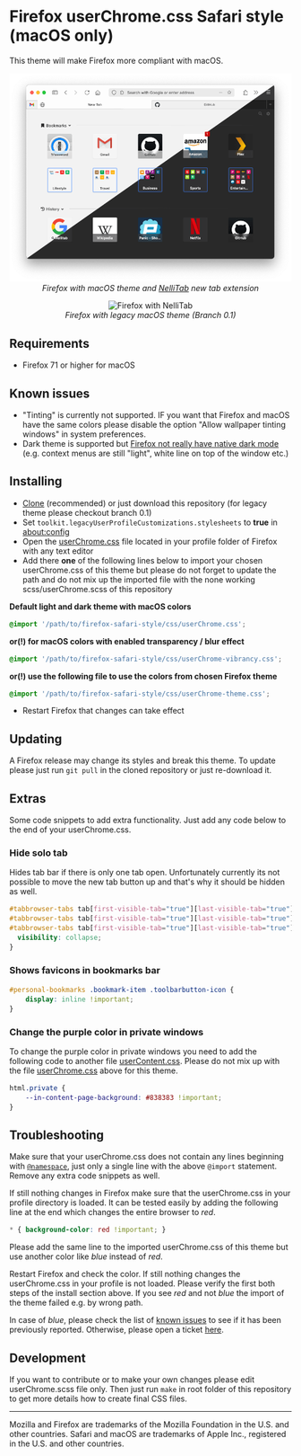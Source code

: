 # Firefox userChrome.css Safari style (macOS only)

This theme will make Firefox more compliant with macOS.

<p align="center"><img alt="Firefox with NelliTab" src="https://raw.githubusercontent.com/ideaweb/firefox-safari-style/master/img/preview.png"/><br/><i>Firefox with macOS theme and <a href="https://nellitab.io">NelliTab</a> new tab extension</i></p>

<p align="center"><img alt="Firefox with NelliTab" src="https://raw.githubusercontent.com/ideaweb/firefox-safari-style/master/img/preview-legacy.png"/><br/><i>Firefox with legacy macOS theme (Branch 0.1)</i></p>

## Requirements

*  Firefox 71 or higher for macOS

## Known issues

* "Tinting" is currently not supported. IF you want that Firefox and macOS have the same colors please disable the option "Allow wallpaper tinting windows" in system preferences.
* Dark theme is supported but [Firefox not really have native dark mode](https://bugzilla.mozilla.org/buglist.cgi?quicksearch=dark%20mode%20macos) (e.g. context menus are still "light", white line on top of the window etc.)

## Installing

* [Clone](https://help.github.com/en/github/creating-cloning-and-archiving-repositories/cloning-a-repository) (recommended) or just download this repository (for legacy theme please checkout branch 0.1)
* Set ```toolkit.legacyUserProfileCustomizations.stylesheets``` to **true** in [about:config](https://support.mozilla.org/en-US/kb/about-config-editor-firefox)
* Open the [userChrome.css](http://kb.mozillazine.org/index.php?title=UserChrome.css&printable=yes) file located in your profile folder of Firefox with any text editor
* Add there **one** of the following lines below to import your chosen userChrome.css of this theme but please do not forget to update the path and do not mix up the imported file with the none working scss/userChrome.scss of this repository

**Default light and dark theme with macOS colors**

```css
@import '/path/to/firefox-safari-style/css/userChrome.css';
```

**or(!) for macOS colors with enabled transparency / blur effect**

```css
@import '/path/to/firefox-safari-style/css/userChrome-vibrancy.css';
```

**or(!) use the following file to use the colors from chosen Firefox theme**

```css
@import '/path/to/firefox-safari-style/css/userChrome-theme.css';
```

* Restart Firefox that changes can take effect

## Updating

A Firefox release may change its styles and break this theme. To update please just run `git pull` in the cloned repository or just re-download it.

## Extras

Some code snippets to add extra functionality. Just add any code below to the end of your userChrome.css.

### Hide solo tab

Hides tab bar if there is only one tab open. Unfortunately currently its not possible to move the new tab button up and that's why it should be hidden as well.

```css
#tabbrowser-tabs tab[first-visible-tab="true"][last-visible-tab="true"]:not([pinned]),
#tabbrowser-tabs tab[first-visible-tab="true"][last-visible-tab="true"]:not([pinned]) ~ toolbarbutton,
#tabbrowser-tabs tab[first-visible-tab="true"][last-visible-tab="true"]:not([pinned]) ~ #tabbrowser-arrowscrollbox-periphery {
  visibility: collapse;
}
```

### Shows favicons in bookmarks bar

```css
#personal-bookmarks .bookmark-item .toolbarbutton-icon {
    display: inline !important;
}
```

### Change the purple color in private windows

To change the purple color in private windows you need to add the following code to another file [userContent.css](http://kb.mozillazine.org/index.php?title=userContent.css&printable=yes). Please do not mix up with the file [userChrome.css](http://kb.mozillazine.org/index.php?title=UserChrome.css&printable=yes) above for this theme. 

```css
html.private {
    --in-content-page-background: #838383 !important;
}
```

## Troubleshooting

Make sure that your userChrome.css does not contain any lines beginning with [`@namespace`](https://github.com/ideaweb/firefox-safari-style/issues/3), just only a single line with the above `@import` statement. Remove any extra code snippets as well.

If still nothing changes in Firefox make sure that the userChrome.css in your profile directory is loaded. It can be tested easily by adding the following line at the end which changes the entire browser to _red_.

```css
* { background-color: red !important; }
```

Please add the same line to the imported userChrome.css of this theme but use another color like _blue_ instead of _red_.

Restart Firefox and check the color. If still nothing changes the userChrome.css in your profile is not loaded. Please verify the first both steps of the install section above. If you see _red_ and not _blue_ the import of the theme failed e.g. by wrong path.

In case of _blue_, please check the list of [known issues](https://github.com/ideaweb/firefox-safari-style/issues) to see if it has been previously reported. Otherwise, please open a ticket [here](https://github.com/ideaweb/firefox-safari-style/issues). 

## Development

If you want to contribute or to make your own changes please edit userChrome.scss file only. Then just run `make` in root folder of this repository to get more details how to create final CSS files.

---

Mozilla and Firefox are trademarks of the Mozilla Foundation in the U.S. and other countries. 
Safari and macOS are trademarks of Apple Inc., registered in the U.S. and other countries.


